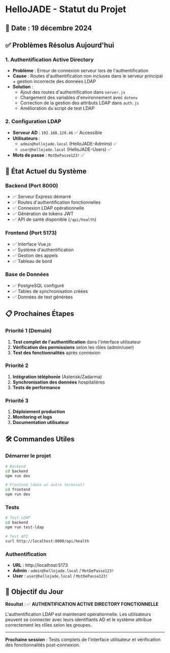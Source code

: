 # HelloJADE - Statut du Projet

## 📅 Date : 19 décembre 2024

## ✅ Problèmes Résolus Aujourd'hui

### 1. **Authentification Active Directory**
- **Problème** : Erreur de connexion serveur lors de l'authentification
- **Cause** : Routes d'authentification non incluses dans le serveur principal + gestion incorrecte des données LDAP
- **Solution** : 
  - Ajout des routes d'authentification dans `server.js`
  - Chargement des variables d'environnement avec `dotenv`
  - Correction de la gestion des attributs LDAP dans `auth.js`
  - Amélioration du script de test LDAP

### 2. **Configuration LDAP**
- **Serveur AD** : `192.168.129.46` ✅ Accessible
- **Utilisateurs** : 
  - `admin@hellojade.local` (HelloJADE-Admins) ✅
  - `user@hellojade.local` (HelloJADE-Users) ✅
- **Mots de passe** : `MotDePasse123!` ✅

## 🔧 État Actuel du Système

### Backend (Port 8000)
- ✅ Serveur Express démarré
- ✅ Routes d'authentification fonctionnelles
- ✅ Connexion LDAP opérationnelle
- ✅ Génération de tokens JWT
- ✅ API de santé disponible (`/api/health`)

### Frontend (Port 5173)
- ✅ Interface Vue.js
- ✅ Système d'authentification
- ✅ Gestion des appels
- ✅ Tableau de bord

### Base de Données
- ✅ PostgreSQL configuré
- ✅ Tables de synchronisation créées
- ✅ Données de test générées

## 📋 Prochaines Étapes

### Priorité 1 (Demain)
1. **Test complet de l'authentification** dans l'interface utilisateur
2. **Vérification des permissions** selon les rôles (admin/user)
3. **Test des fonctionnalités** après connexion

### Priorité 2
1. **Intégration téléphonie** (Asterisk/Zadarma)
2. **Synchronisation des données** hospitalières
3. **Tests de performance**

### Priorité 3
1. **Déploiement production**
2. **Monitoring et logs**
3. **Documentation utilisateur**

## 🛠️ Commandes Utiles

### Démarrer le projet
```bash
# Backend
cd backend
npm run dev

# Frontend (dans un autre terminal)
cd frontend
npm run dev
```

### Tests
```bash
# Test LDAP
cd backend
npm run test-ldap

# Test API
curl http://localhost:8000/api/health
```

### Authentification
- **URL** : http://localhost:5173
- **Admin** : `admin@hellojade.local` / `MotDePasse123!`
- **User** : `user@hellojade.local` / `MotDePasse123!`

## 🎯 Objectif du Jour
**Résultat** : ✅ **AUTHENTIFICATION ACTIVE DIRECTORY FONCTIONNELLE**

L'authentification LDAP est maintenant opérationnelle. Les utilisateurs peuvent se connecter avec leurs identifiants AD et le système attribue correctement les rôles selon les groupes.

---
**Prochaine session** : Tests complets de l'interface utilisateur et vérification des fonctionnalités post-connexion. 